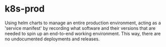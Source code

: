 # k8s-prod
Using helm charts to manage an entire production environment, acting as a 'service manifest' by recording what software and their versions that are needed to spin up an end-to-end working environment. This way, there are no undocumented deployments and releases.
